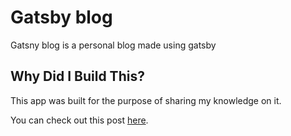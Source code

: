 # Gatsby blog
Gatsny blog is a personal blog made using gatsby

## Why Did I Build This?

This app was built for the purpose of sharing my knowledge on it.
 
You can check out this post [here](https://quijosakaf.com/).
